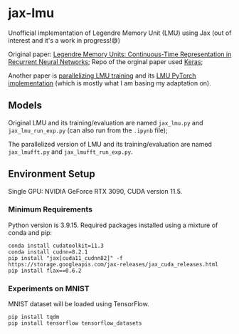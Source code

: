 # jax-lmu
Unofficial implementation of Legendre Memory Unit (LMU) using Jax (out of interest and it's a work in progress!😅)

Original paper: [Legendre Memory Units: Continuous-Time Representation in Recurrent Neural Networks](https://papers.nips.cc/paper/2019/hash/952285b9b7e7a1be5aa7849f32ffff05-Abstract.html); Repo of the orginal paper used [Keras](https://github.com/nengo/keras-lmu);

Another paper is [parallelizing LMU training](https://arxiv.org/abs/2102.11417) and its [LMU PyTorch implementation](https://github.com/hrshtv/pytorch-lmu) (which is mostly what I am basing my adaptation on).

## Models

Original LMU and its training/evaluation are named `jax_lmu.py` and `jax_lmu_run_exp.py` (can also run from the `.ipynb` file); 

The parallelized version of LMU and its training/evaluation are named `jax_lmufft.py` and `jax_lmufft_run_exp.py`.

## Environment Setup

Single GPU: NVIDIA GeForce RTX 3090, CUDA version 11.5.

### Minimum Requirements

Python version is 3.9.15. Required packages installed using a mixture of conda and pip:

    conda install cudatoolkit=11.3
    conda install cudnn=8.2.1
    pip install "jax[cuda11_cudnn82]" -f https://storage.googleapis.com/jax-releases/jax_cuda_releases.html
    pip install flax==0.6.2
    
### Experiments on MNIST

MNIST dataset will be loaded using TensorFlow. 

    pip install tqdm
    pip install tensorflow tensorflow_datasets
    
